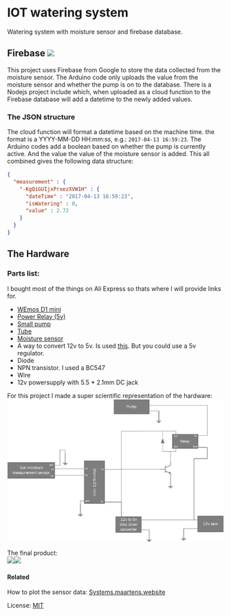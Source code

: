 # IOT watering system 
Watering system with moisture sensor and firebase database.

## Firebase <img src="https://firebase.google.com/_static/images/firebase/touchicon-180.png" width="40">
This project uses Firebase from Google to store the data collected from the moisture sensor. The Arduino code only uploads the value from the moisture sensor and whether the pump is on to the database. There is a Nodejs project include which, when uploaded as a cloud function to the Firebase database will add a datetime to the newly added values. 

### The JSON structure
The cloud function will format a datetime based on the machine time. the format is a YYYY-MM-DD HH:mm:ss, e.g.: `2017-04-13 16:59:23`.
The Arduino codes add a boolean based on whether the pump is currently active. And the value the value of the moisture sensor is added.
This all combined gives the following data structure: 
``` JSON
{
  "measurement" : {
    "-KgQiGUIjxPrxezXVW1H" : {
      "dateTime" : "2017-04-13 16:59:23",
      "isWatering" : 0,
      "value" : 2.72
    }
  }
} 
```

## The Hardware
### Parts list:
I bought most of the things on Ali Express so thats where I will provide links for.
* [WEmos D1 mini](https://www.aliexpress.com/item/D1-mini-V2-Mini-NodeMcu-4M-bytes-Lua-WIFI-Internet-of-Things-development-board-based-ESP8266/32529101036.html?spm=2114.13010608.0.0.lmmSkm)
* [Power Relay (5v)](https://www.aliexpress.com/item/10PCS-RELAY-5V-SRD-5VDC-SL-C-T73-5V-Power-Relay-NEW/32444246523.html?spm=2114.13010608.0.0.lmmSkm)
* [Small pump](https://www.aliexpress.com/item/1Pcs-DC-12v-D2-Small-Dosing-Pump-2mm-DIY-Peristaltic-Tube-Head-For-Aquarium-Lab-Chemical/32650282709.html?spm=2114.13010608.0.0.lmmSkm)
* [Tube](https://www.aliexpress.com/item/3M-2-4mm-2x4mm-Creamy-White-Black-Red-Yellow-Medical-Food-Grade-Drink-Machine-Flexible-Pipe/32787873264.html?spm=2114.13010608.0.0.lmmSkm)
* [Moisture sensor](https://www.aliexpress.com/item/1Pcs-Soil-Hygrometer-Detection-Module-Soil-Moisture-Sensor/2035877568.html?spm=2114.13010608.0.0.lmmSkm)
* A way to convert 12v to 5v. Is used [this](https://www.aliexpress.com/item/8pcs-10W-Breadboard-Power-Module-DC-6-5V-23V-12V-to-5V-DC-DC-Converter-replace/32326359914.html?spm=2114.13010608.0.0.lmmSkm). But you could use a 5v regulator.
* Diode
* NPN transistor. I used a BC547
* Wire
* 12v powersupply with 5.5 * 2.1mm DC jack

For this project I made a super scientific representation of the hardware: <br />
![hardware](https://github.com/GewoonMaarten/iot-watering-system/blob/master/layout%20schematic.jpg)

The final product: <br />
<img src="https://github.com/GewoonMaarten/iot-watering-system/blob/master/final%20board.jpg" width="200"><img src="https://github.com/GewoonMaarten/iot-watering-system/blob/master/final%20assembly.jpg" width="450">

#### Related
How to plot the sensor data:
[Systems.maartens.website](http://maartens.website/)

License: [MIT](https://github.com/GewoonMaarten/iot-watering-system/blob/master/LICENSE)
